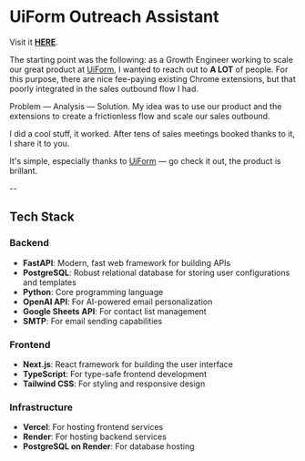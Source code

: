 # UiForm Outreach Assistant

Visit it [**HERE**](https://uiform-outreach-assistant.vercel.app/).

The starting point was the following: as a Growth Engineer working to scale our great product at [UiForm](https://www.uiform.com/), I wanted to reach out to **A LOT** of people. For this purpose, there are nice fee-paying existing Chrome extensions, but that poorly integrated in the sales outbound flow I had.

Problem — Analysis — Solution. 
My idea was to use our product and the extensions to create a frictionless flow and scale our sales outbound. 

I did a cool stuff, it worked. After tens of sales meetings booked thanks to it, I share it to you.

It's simple, especially thanks to [UiForm](https://www.uiform.com/) — go check it out, the product is brillant.


-- 

## Tech Stack

### Backend
- **FastAPI**: Modern, fast web framework for building APIs
- **PostgreSQL**: Robust relational database for storing user configurations and templates
- **Python**: Core programming language
- **OpenAI API**: For AI-powered email personalization
- **Google Sheets API**: For contact list management
- **SMTP**: For email sending capabilities

### Frontend
- **Next.js**: React framework for building the user interface
- **TypeScript**: For type-safe frontend development
- **Tailwind CSS**: For styling and responsive design

### Infrastructure
- **Vercel**: For hosting frontend services
- **Render**: For hosting backend services
- **PostgreSQL on Render**: For database hosting
